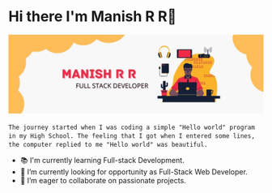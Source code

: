 # Hi there I'm Manish R R👋

![Image](https://raw.githubusercontent.com/ManishRaghavan/Manish-portfolio/main/portfolio/LINKEDIN.jpg?token=AROSPKEMZTBDVXBT7DLNG6TARJKXY)

```The journey started when I was coding a simple "Hello world" program in my High School. The feeling that I got when I entered some lines, the computer replied to me "Hello world" was beautiful.```



- 📚 I'm currently learning Full-stack Development.
- 🔭 I’m currently looking for opportunity as Full-Stack Web Developer.
- 👯 I’m eager to collaborate on passionate projects.
